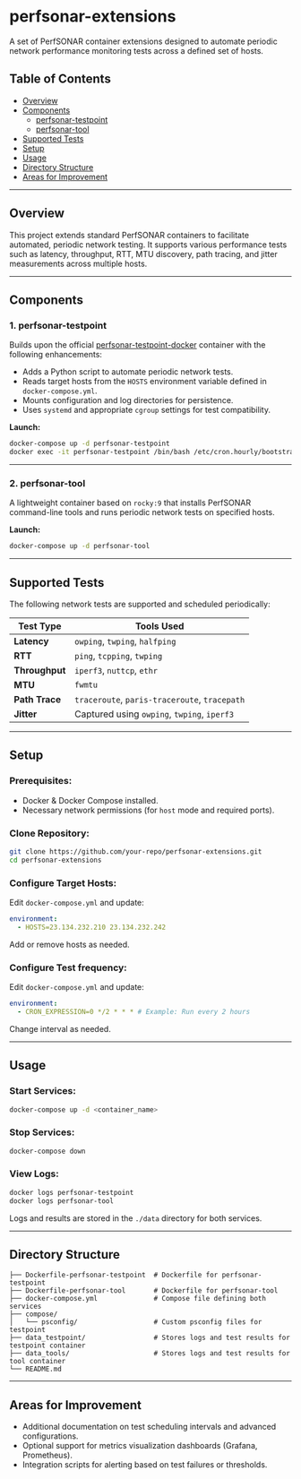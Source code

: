 # perfsonar-extensions

A set of PerfSONAR container extensions designed to automate periodic network performance monitoring tests across a defined set of hosts.

## Table of Contents

- [Overview](#overview)
- [Components](#components)
  - [perfsonar-testpoint](#perfsonar-testpoint)
  - [perfsonar-tool](#perfsonar-tool)
- [Supported Tests](#supported-tests)
- [Setup](#setup)
- [Usage](#usage)
- [Directory Structure](#directory-structure)
- [Areas for Improvement](#areas-for-improvement)

---

## Overview

This project extends standard PerfSONAR containers to facilitate automated, periodic network testing. It supports various performance tests such as latency, throughput, RTT, MTU discovery, path tracing, and jitter measurements across multiple hosts.

---

## Components

### 1. **perfsonar-testpoint**

Builds upon the official [perfsonar-testpoint-docker](https://github.com/perfsonar/perfsonar-testpoint-docker) container with the following enhancements:

- Adds a Python script to automate periodic network tests.
- Reads target hosts from the `HOSTS` environment variable defined in `docker-compose.yml`.
- Mounts configuration and log directories for persistence.
- Uses `systemd` and appropriate `cgroup` settings for test compatibility.

**Launch:**
```bash
docker-compose up -d perfsonar-testpoint
docker exec -it perfsonar-testpoint /bin/bash /etc/cron.hourly/bootstrap_cron.sh
```

---

### 2. **perfsonar-tool**

A lightweight container based on `rocky:9` that installs PerfSONAR command-line tools and runs periodic network tests on specified hosts.

**Launch:**
```bash
docker-compose up -d perfsonar-tool
```

---

## Supported Tests

The following network tests are supported and scheduled periodically:

| Test Type      | Tools Used                                                                |
|----------------|-------------------------------------------------------------------------|
| **Latency**    | `owping`, `twping`, `halfping`                                           |
| **RTT**        | `ping`, `tcpping`, `twping`                                              |
| **Throughput** | `iperf3`, `nuttcp`, `ethr`                                               |
| **MTU**        | `fwmtu`                                                                  |
| **Path Trace** | `traceroute`, `paris-traceroute`, `tracepath`                            |
| **Jitter**     | Captured using `owping`, `twping`, `iperf3`                              |

---

## Setup

### Prerequisites:

- Docker & Docker Compose installed.
- Necessary network permissions (for `host` mode and required ports).
  
### Clone Repository:
```bash
git clone https://github.com/your-repo/perfsonar-extensions.git
cd perfsonar-extensions
```

### Configure Target Hosts:

Edit `docker-compose.yml` and update:
```yaml
environment:
  - HOSTS=23.134.232.210 23.134.232.242
```
Add or remove hosts as needed.

### Configure Test frequency:

Edit `docker-compose.yml` and update:
```yaml
environment:
  - CRON_EXPRESSION=0 */2 * * * # Example: Run every 2 hours
```
Change interval as needed.

---

## Usage

### Start Services:

```bash
docker-compose up -d <container_name>
```

### Stop Services:

```bash
docker-compose down
```

### View Logs:

```bash
docker logs perfsonar-testpoint
docker logs perfsonar-tool
```

Logs and results are stored in the `./data` directory for both services.

---

## Directory Structure

```
├── Dockerfile-perfsonar-testpoint  # Dockerfile for perfsonar-testpoint
├── Dockerfile-perfsonar-tool       # Dockerfile for perfsonar-tool
├── docker-compose.yml              # Compose file defining both services
├── compose/
│   └── psconfig/                   # Custom psconfig files for testpoint
├── data_testpoint/                 # Stores logs and test results for testpoint container
├── data_tools/                     # Stores logs and test results for tool container
└── README.md
```

---

## Areas for Improvement

- Additional documentation on test scheduling intervals and advanced configurations.
- Optional support for metrics visualization dashboards (Grafana, Prometheus).
- Integration scripts for alerting based on test failures or thresholds.